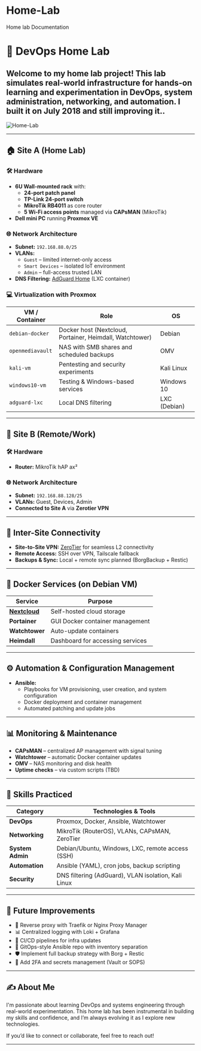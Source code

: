 # Home-Lab
Home lab Documentation
# 🧪 DevOps Home Lab

Welcome to my home lab project! This lab simulates real-world infrastructure for hands-on learning and experimentation in DevOps, system administration, networking, and automation.
I built it on July 2018 and still improving it..
---


![Home-Lab](https://github.com/user-attachments/assets/8e7aa7ce-47ca-4bed-83eb-11d782c7b7b4)

---

## 🏠 Site A (Home Lab)

### 🛠️ Hardware
- **6U Wall-mounted rack** with:
  - **24-port patch panel**
  - **TP-Link 24-port switch**
  - **MikroTik RB4011** as core router
  - **5 Wi-Fi access points** managed via **CAPsMAN** (MikroTik)
- **Dell mini PC** running **Proxmox VE**

### 🌐 Network Architecture
- **Subnet:** `192.168.88.0/25`
- **VLANs:**
  - `Guest` – limited internet-only access
  - `Smart Devices` – isolated IoT environment
  - `Admin` – full-access trusted LAN
- **DNS Filtering:** [AdGuard Home](https://github.com/AdguardTeam/AdGuardHome) (LXC container)

### 💻 Virtualization with Proxmox
| VM / Container | Role                                  | OS             |
|----------------|----------------------------------------|----------------|
| `debian-docker` | Docker host (Nextcloud, Portainer, Heimdall, Watchtower) | Debian         |
| `openmediavault` | NAS with SMB shares and scheduled backups | OMV            |
| `kali-vm`       | Pentesting and security experiments   | Kali Linux     |
| `windows10-vm`  | Testing & Windows-based services      | Windows 10     |
| `adguard-lxc`   | Local DNS filtering                   | LXC (Debian)   |

---

## 🏢 Site B (Remote/Work)

### 🛠️ Hardware
- **Router:** MikroTik hAP ax²

### 🌐 Network Architecture
- **Subnet:** `192.168.88.128/25`
- **VLANs:** Guest, Devices, Admin
- **Connected to Site A** via **Zerotier VPN**

---

## 🔄 Inter-Site Connectivity

- **Site-to-Site VPN:** [ZeroTier](https://www.zerotier.com/) for seamless L2 connectivity
- **Remote Access:** SSH over VPN, Tailscale fallback
- **Backups & Sync:** Local + remote sync planned (BorgBackup + Restic)

---

## 🐳 Docker Services (on Debian VM)
| Service        | Purpose                            |
|----------------|------------------------------------|
| **[Nextcloud](https://black-crab.cc/)**  | Self-hosted cloud storage          |
| **Portainer**  | GUI Docker container management    |
| **Watchtower** | Auto-update containers             |
| **Heimdall**   | Dashboard for accessing services   |

---

## ⚙️ Automation & Configuration Management

- **Ansible:**
  - Playbooks for VM provisioning, user creation, and system configuration
  - Docker deployment and container management
  - Automated patching and update jobs

---

## 📊 Monitoring & Maintenance

- **CAPsMAN** – centralized AP management with signal tuning
- **Watchtower** – automatic Docker container updates
- **OMV** – NAS monitoring and disk health
- **Uptime checks** – via custom scripts (TBD)

---

## 🧠 Skills Practiced

| Category             | Technologies & Tools                               |
|----------------------|----------------------------------------------------|
| **DevOps**           | Proxmox, Docker, Ansible, Watchtower               |
| **Networking**       | MikroTik (RouterOS), VLANs, CAPsMAN, ZeroTier      |
| **System Admin**     | Debian/Ubuntu, Windows, LXC, remote access (SSH)   |
| **Automation**       | Ansible (YAML), cron jobs, backup scripting        |
| **Security**         | DNS filtering (AdGuard), VLAN isolation, Kali Linux |

---

## 📌 Future Improvements

- 🔄 Reverse proxy with Traefik or Nginx Proxy Manager  
- 📊 Centralized logging with Loki + Grafana  
- 🧪 CI/CD pipelines for infra updates  
- 🧵 GitOps-style Ansible repo with inventory separation  
- 🛡️ Implement full backup strategy with Borg + Restic  
- 🔐 Add 2FA and secrets management (Vault or SOPS)

---

## ✍️ About Me

I'm passionate about learning DevOps and systems engineering through real-world experimentation. This home lab has been instrumental in building my skills and confidence, and I’m always evolving it as I explore new technologies.

If you’d like to connect or collaborate, feel free to reach out!

---
